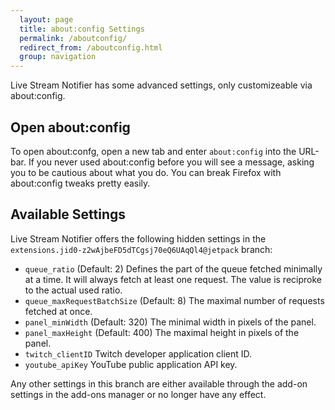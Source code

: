 ```yaml
---
  layout: page
  title: about:config Settings
  permalink: /aboutconfig/
  redirect_from: /aboutconfig.html
  group: navigation
---
```

Live Stream Notifier has some advanced settings, only customizeable via about:config.

Open about:config
-----------------
To open about:confg, open a new tab and enter `about:config` into the URL-bar. If you never used about:config before you will see a message, asking you to be cautious about what you do. You can break Firefox with about:config tweaks pretty easily.

Available Settings
------------------ 
Live Stream Notifier offers the following hidden settings in the `extensions.jid0-z2wAjbeFD5dTCgsj70eQ6UAqQl4@jetpack` branch:

 - `queue_ratio` (Default: 2) Defines the part of the queue fetched minimally at a time. It will always fetch at least one request. The value is reciproke to the actual used ratio.
 - `queue_maxRequestBatchSize` (Default: 8) The maximal number of requests fetched at once.
 - `panel_minWidth` (Default: 320) The minimal width in pixels of the panel.
 - `panel_maxHeight` (Default: 400) The maximal height in pixels of the panel.
 - `twitch_clientID` Twitch developer application client ID.
 - `youtube_apiKey` YouTube public application API key.

Any other settings in this branch are either available through the add-on settings in the add-ons manager or no longer have any effect.

